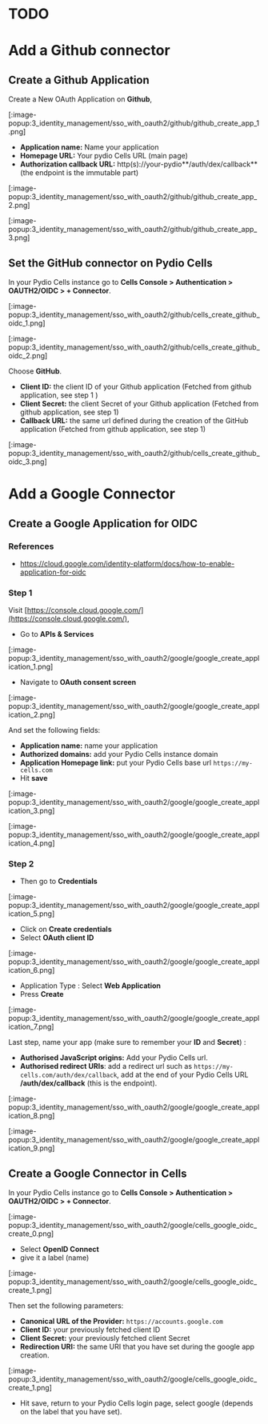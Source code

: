 # TODO

# Add a Github connector

## Create a Github Application

Create a New OAuth Application on **Github**,

[:image-popup:3_identity_management/sso_with_oauth2/github/github_create_app_1.png]

- **Application name:** Name your application
- **Homepage URL:** Your pydio Cells URL (main page)
- **Authorization callback URL:** http(s)://your-pydio**/auth/dex/callback** (the endpoint is the immutable part)

[:image-popup:3_identity_management/sso_with_oauth2/github/github_create_app_2.png]

[:image-popup:3_identity_management/sso_with_oauth2/github/github_create_app_3.png]

## Set the GitHub connector on Pydio Cells

In your Pydio Cells instance go to **Cells Console > Authentication > OAUTH2/OIDC > + Connector**.

[:image-popup:3_identity_management/sso_with_oauth2/github/cells_create_github_oidc_1.png]

[:image-popup:3_identity_management/sso_with_oauth2/github/cells_create_github_oidc_2.png]

Choose **GitHub**.

- **Client ID:** the client ID of your Github application (Fetched from github application, see step 1 )
- **Client Secret:** the client Secret of your Github application (Fetched from github application, see step 1)
- **Callback URL:** the same url defined during the creation of the GitHub application (Fetched from github application, see step 1)

[:image-popup:3_identity_management/sso_with_oauth2/github/cells_create_github_oidc_3.png]

# Add a Google Connector

## Create a Google Application for OIDC

### References

- https://cloud.google.com/identity-platform/docs/how-to-enable-application-for-oidc

### Step 1

Visit [https://console.cloud.google.com/](https://console.cloud.google.com/), 

- Go to **APIs & Services**

[:image-popup:3_identity_management/sso_with_oauth2/google/google_create_application_1.png]

- Navigate to **OAuth consent screen**

[:image-popup:3_identity_management/sso_with_oauth2/google/google_create_application_2.png]

And set the following fields:

- **Application name:** name your application
- **Authorized domains:** add your Pydio Cells instance domain
- **Application Homepage link:** put your Pydio Cells base url `https://my-cells.com`
- Hit **save**

[:image-popup:3_identity_management/sso_with_oauth2/google/google_create_application_3.png]

[:image-popup:3_identity_management/sso_with_oauth2/google/google_create_application_4.png]

### Step 2

- Then go to **Credentials**

[:image-popup:3_identity_management/sso_with_oauth2/google/google_create_application_5.png]

- Click on **Create credentials**
- Select **OAuth client ID**

[:image-popup:3_identity_management/sso_with_oauth2/google/google_create_application_6.png]

- Application Type : Select **Web Application**
- Press **Create**

[:image-popup:3_identity_management/sso_with_oauth2/google/google_create_application_7.png]

Last step, name your app (make sure to remember your **ID** and **Secret**) :

- **Authorised JavaScript origins:** Add your Pydio Cells url.
- **Authorised redirect URIs**: add a redirect url such as `https://my-cells.com/auth/dex/callback`, add at the end of your Pydio Cells URL **/auth/dex/callback** (this is the endpoint).
  
[:image-popup:3_identity_management/sso_with_oauth2/google/google_create_application_8.png]

[:image-popup:3_identity_management/sso_with_oauth2/google/google_create_application_9.png]

## Create a Google Connector in Cells

In your Pydio Cells instance go to **Cells Console > Authentication > OAUTH2/OIDC > + Connector**.

[:image-popup:3_identity_management/sso_with_oauth2/google/cells_google_oidc_create_0.png]

- Select **OpenID Connect**
- give it a label (name)

[:image-popup:3_identity_management/sso_with_oauth2/google/cells_google_oidc_create_1.png]

Then set the following parameters:

- **Canonical URL of the Provider:** `https://accounts.google.com`
- **Client ID:** your previously fetched client ID
- **Client Secret:** your previously fetched client Secret
- **Redirection URI:** the same URI that you have set during the google app creation.

[:image-popup:3_identity_management/sso_with_oauth2/google/cells_google_oidc_create_1.png]

- Hit save, return to your Pydio Cells login page, select google (depends on the label that you have set).